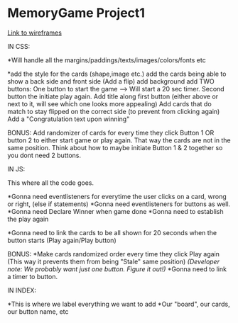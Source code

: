 # MemoryGame Project1
[Link to wireframes](https://whimsical.com/memory-game-3LmjFSi7nZwtcEvAQoJ3MC)


IN CSS:

*Will handle all the margins/paddings/texts/images/colors/fonts etc

*add the style for the cards (shape,image etc.)
add the cards being able to show a back side and front side (Add a flip)
add background
add TWO buttons: One button to start the game --> Will start a 20 sec timer. Second button the initiate play again.
Add title along first button (either above or next to it, will see which one looks more appealing)
Add cards that do match to stay flipped on the correct side (to prevent from clicking again)
Add a "Congratulation text upon winning" 


BONUS: Add randomizer of cards for every time they click Button 1 OR button 2 to either start game or play again. That way the cards are not in the same position.
Think about how to maybe initiate Button 1 & 2 together so you dont need 2 buttons.


IN JS:

This where all the code goes.

*Gonna need eventlisteners for everytime the user clicks on a card, wrong or right, (else if statements)
*Gonna need eventlisteners for buttons as well.
*Gonna need Declare Winner when game done
*Gonna need to establish the play again

*Gonna need to link the cards to be all shown for 20 seconds when the button starts (Play again/Play button)

BONUS: 
*Make cards randomized order every time they click Play again (This way it prevents them from being "Stale" same position)
*(Developer note: We probably want just one button. Figure it out!)*
*Gonna need to link a timer to button.


IN INDEX:

*This is where we label everything we want to add
*Our "board", our cards, our button name, etc 
